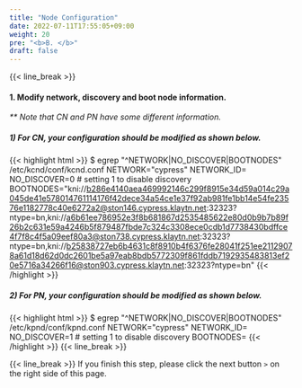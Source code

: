 ```yaml
---
title: "Node Configuration"
date: 2022-07-11T17:55:05+09:00
weight: 20
pre: "<b>B. </b>"
draft: false
---
```


{{< line_break >}}
#### 1. Modify network, discovery and boot node information.
_** Note that CN and PN have some different information._

##### 1) For CN, your configuration should be modified as shown below.
{{< highlight html >}}
$ egrep "^NETWORK|NO_DISCOVER|BOOTNODES" /etc/kcnd/conf/kcnd.conf
NETWORK="cypress"
NETWORK_ID=
NO_DISCOVER=0 # setting 1 to disable discovery
BOOTNODES="kni://b286e4140aea469992146c299f8915e34d59a014c29a045de41e578014761114176f42dece34a54ce1e37f92ab981fe1bb14e54fe23576e1182778c40e6272a2@ston146.cypress.klaytn.net:32323?ntype=bn,kni://a6b61ee786952e3f8b681867d2535485622e80d0b9b7b89f26b2c631e59a4246b5f879487fbde7c324c3308ece0cdb1d7738430bdffce4f7f8c4f5a09eef80a3@ston738.cypress.klaytn.net:32323?ntype=bn,kni://b25838727eb6b4631c8f8910b4f6376fe28041f251ee21129078a61d18d62d0dc2601be5a97eab8bdb5772309f861fddb7192935483813ef20e5716a34266f16@ston903.cypress.klaytn.net:32323?ntype=bn"
{{< /highlight >}}

##### 2) For PN, your configuration should be modified as shown below.
{{< highlight html >}}
$ egrep "^NETWORK|NO_DISCOVER|BOOTNODES" /etc/kpnd/conf/kpnd.conf
NETWORK="cypress"
NETWORK_ID=
NO_DISCOVER=1 # setting 1 to disable discovery
BOOTNODES=
{{< /highlight >}}
{{< line_break >}}

{{< line_break >}}
If you finish this step, please click the next button ```>``` on the right side of this page.

